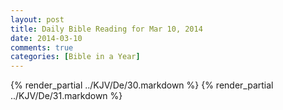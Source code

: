 ```yaml
---
layout: post
title: Daily Bible Reading for Mar 10, 2014
date: 2014-03-10
comments: true
categories: [Bible in a Year]
---
```

{% render_partial ../KJV/De/30.markdown %}
{% render_partial ../KJV/De/31.markdown %}
